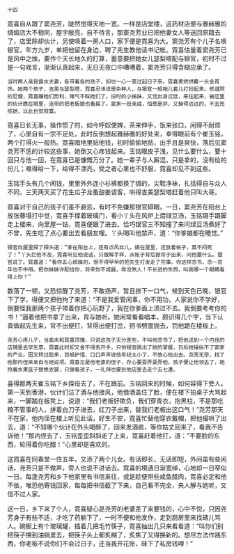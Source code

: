     十四 

   霓喜自从跟了窦尧芳，陡然觉得天地一宽。一样是店堂楼，这药材店便与雅赫雅的绸缎店大不相同，屋宇敞亮，自不待言，那窦尧芳业已把他妻女人等送回原籍去了，店里除却伙计，另使唤着一房人口，家下便是霓喜为大。窦尧芳有个儿子名唤银官，年方九岁，单把他留在身边，聘了先生教他读书记帐。霓喜估量着窦尧芳已是风中之烛，要作个天长地久的打算，蓄意要把她女儿瑟梨塔配与银官，初时不过是一句戏言，渐渐认真起来，无日无夜口中嘈嘈着，窦尧芳只得含糊应承了。

    当时两人虽是露水夫妻，各带着各的孩子，却也一心一意过起日子来。霓喜黄烘烘戴一头金首饰。她两个孩子，吉美与瑟梨塔，霓喜忌讳说是杂种人，与银官一般袍儿套儿打扮起来。修道院的尼僧，霓喜嫌她们势利，赌气不睬她们了。旧时的小姊妹，又觉出身忒低，来往起来，被店里的伙计瞧在眼里，连带的把老板娘也看扁了。窦家一班亲戚，怕惹是非，又躲得远远的，不去兜揽她，以此也觉寂寞。

   霓喜日长无事，操作惯了的，如今呼奴使婢，茶来伸手，饭来张口，闲得不耐烦了，心里自有一宗不足处，此时反倒想起雅赫雅的好处来，幸得眼前有个崔玉铭，两个打得火一般热。霓喜暗地里贴他钱，初时偷偷地贴，出手且是爽快，落后见窦尧芳不恁的计较这些事，她倒又心疼钱起来。玉铭眼皮子浅，见什么要什么，要十回只与他一回，在霓喜已是慷慨万分了。她一辈子与人厮混，只是拿的，没有给的份儿；难得给一下，给得不漂亮，受之者心里也不舒服，霓喜却见不到这些。

   玉铭手头有几个闲钱，里里外外连小衫裤都换了绸的，尖鞋净袜，扎括得自与众人不同，三天两天买了花生瓜子龙蚤甜姜请客，哄得吉美瑟梨塔赶着他只叫大哥。

   霓喜对于自己的孩子们虽不避忌，有时不免嫌那银官碍眼。一日，窦尧芳在阳台上放张藤塌打中觉，霓喜手撑着玻璃门，看小丫头在风炉上煨绿豆汤，玉铭蹑手蹑脚走上楼来，向里屋一钻，霓喜便跟了进去。恰巧银官三不知撞了来问绿豆汤煮好了不曾，先生吃了点心要出去看朋友哩。丫头喝叫他禁声，道：“你爹娘都在睡觉。”

    银官向屋里探了探头道：“爹在阳台上，还有点风丝儿，娘在屋里，还放着帐子，莫不闷死了！”丫头拦他不及，霓喜听见他说话，只做解手样，从帐子背后掀帘子出来，问他要什么。银官说了。霓喜道：“看你五心烦躁的，恨不得早早的把先生打发走了完事。你这样念书，念一百年也不中用。把你妹妹许配给你，将来你不成器，辱没煞人！不长进的东西，叫我哪一个眼睛看得上你？”

   数落了一顿，又恐惊醒了尧芳，不敢扬声，暂且捺下一口气，候到天色已晚，银官下了学，得便又把他拘了来道：“不是我爱管闲事，你不用功，人家说你不学好，倒要怪我那两个孩子带着你把心玩野了，我在你爹面上须过不去。我倒要考考你的书！”逼着他把书拿了出来，背与她听。她闲常看看唱本，颇识得几个字，当下认真做起先生来，背不出便打，背得出便打岔，把书劈面抛去，罚他跪在楼板上。

    尧芳心疼儿子，当面未和霓喜顶撞，只说这孩子天分差些，不叫他念书了，把他送到一个内侄的店铺里去学生意。霓喜此时却又舍不得丢开手，只怕银官跳出了她的掌握，日后她操纵不了窦家的产业。因又转过脸来，百般护惜，口口声声说他年纪太小了，不放心他出去。尧芳无奈，找了他那内侄来亲自与她说项。霓喜见是他老婆的侄子，存心要耍弄耍弄他，孩子便让他领去了，她拎着水果篮子替换衣裳，只做看孩子，一礼拜也要到他店里去走个五七遭。

   喜得那两天崔玉铭下乡探母去了，不在跟前。玉铭回来的时候，如何容得下旁人。第一天到香港，伙计们沽了酒与他接风，他借酒盖住了脸，便在楼下拍桌子大骂起来，一脚踏在板凳上，说道：“我们老板好欺负，我们穿青衣，抱黑柱，不是那吃粮不管事的人，拼着白刀子进去，红刀子出来，替我们老板出这口气！”尧芳那天不在家，他内侄在楼上听见此话，好生不安，霓喜忙替他穿衣戴帽，把他撮哄了出去，道：“不知哪个伙计在外头喝醉了，回来发酒疯，等你姑丈回来了，看我不告诉他！”那内侄去了，玉铭歪歪斜斜走了上来，霓喜赶着他打，道：“不要脸的东西，轮得着你吃醋！”心里却是喜欢的。

   这霓喜在同春堂一住五年，又添了两个儿女。有话即长，无话即短，外间虽有些闲话，尧芳只是不做声，旁人也说不进话去。霓喜的境遇日渐宽绰，心地却一日窄似一日。每逢尧芳和乡下他家里有书信来往，或是趁便带些咸鱼腊肉，霓喜必定和他不依，唯恐他寄钱回家，每每把书信截了下来，自己看不完全，央人解与她听，又信不过人家。

   这一日，乡下来了个人，霓喜疑心是尧芳的老婆差了来要钱的，心中不悦，只因尧芳身子有些不适，才吃了药躺下了，一时不便和他发作，走到厨房里来找碴儿骂人。碗橱上有个玻璃罐，插着几把毛竹筷子，霓喜抽出几只来看看道：“叫你们别把筷子搠到油锅里去，把筷子头上都炙糊了，炙焦了又得换新的。想尽方法作践东西，你老板不说你们不会过日子，还当我开花账，昧下了私房钱哩！”

